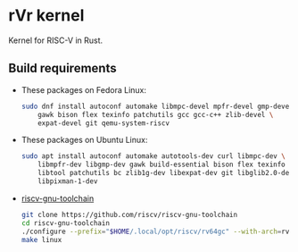 # rVr kernel

Kernel for RISC-V in Rust.

## Build requirements

* These packages on Fedora Linux:

    ```bash
    sudo dnf install autoconf automake libmpc-devel mpfr-devel gmp-devel \
        gawk bison flex texinfo patchutils gcc gcc-c++ zlib-devel \
        expat-devel git qemu-system-riscv
    ```

* These packages on Ubuntu Linux:

    ```bash
    sudo apt install autoconf automake autotools-dev curl libmpc-dev \
        libmpfr-dev libgmp-dev gawk build-essential bison flex texinfo gperf \
        libtool patchutils bc zlib1g-dev libexpat-dev git libglib2.0-dev \
        libpixman-1-dev
    ```

* [riscv-gnu-toolchain](https://github.com/riscv/riscv-gnu-toolchain)

    ```bash
    git clone https://github.com/riscv/riscv-gnu-toolchain
    cd riscv-gnu-toolchain
    ./configure --prefix="$HOME/.local/opt/riscv/rv64gc" --with-arch=rv64gc
    make linux
    ```
